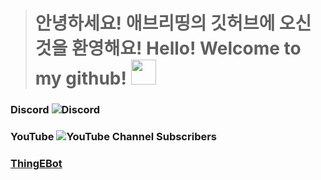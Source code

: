 > # 안녕하세요! 애브리띵의 깃허브에 오신것을 환영해요! Hello! Welcome to my github! <img src="https://camo.githubusercontent.com/e8e7b06ecf583bc040eb60e44eb5b8e0ecc5421320a92929ce21522dbc34c891/68747470733a2f2f6d656469612e67697068792e636f6d2f6d656469612f6876524a434c467a6361737252346961377a2f67697068792e676966" width="40px">

### Discord ![Discord](https://img.shields.io/discord/817716330249453568?style=for-the-badge&logo=discord)

### YouTube ![YouTube Channel Subscribers](https://img.shields.io/youtube/channel/subscribers/UC-LdM1LY3waO9UasSJN2mRw?style=for-the-badge&logo=youtube)

### [ThingEBot](http://invite.thingebot.kro.kr)
